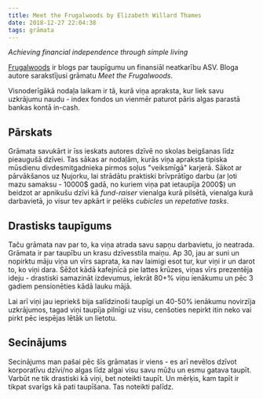 ```yaml
---
title: Meet the Frugalwoods by Elizabeth Willard Thames
date: 2018-12-27 22:04:38
tags: grāmata
---
```


*Achieving financial independence through simple living*

[Frugalwoods](https://www.frugalwoods.com/) ir blogs par taupīgumu un finansiāl neatkarību ASV. Bloga autore sarakstījusi grāmatu *Meet the Frugalwoods*.

Visnoderīgākā nodaļa laikam ir tā, kurā viņa apraksta, kur liek savu uzkrājumu naudu - index fondos un vienmēr paturot pāris algas parastā bankas kontā in-cash.

## Pārskats

Grāmata savukārt ir īss ieskats autores dzīvē no skolas beigšanas līdz pieaugušā dzīvei. Tas sākas ar nodaļām, kurās viņa apraksta tipiska mūsdienu divdesmitgadnieka pirmos soļus "veiksmīgā" karjerā. Sākot ar pārvākšanos uz Ņujorku, lai strādātu praktiski brīvprātīgo darbu (ar ļoti mazu samaksu - 10000$ gadā, no kuriem viņa pat ietaupīja 2000$) un beidzot ar apnikušu dzīvi kā *fund-raiser* vienalga kurā pilsētā, vienalga kurā darbavietā, jo visur tev apkārt ir pelēks *cubicles* un *repetative tasks*.

## Drastisks taupīgums

Taču grāmata nav par to, ka viņa atrada savu sapņu darbavietu, jo neatrada. Grāmata ir par taupību un krasu dzīvesstila maiņu. Ap 30, jau ar suni un nopirktu māju viņa un vīrs saprata, ka nav laimigi esot tur, kur viņi ir un darot to, ko viņi dara. Sēžot kādā kafejnīcā pie lattes krūzes, viņas vīrs prezentēja ideju - drastiski samazināt izdevumus, iekrāt 80+% viņu ienākumu un pēc 3 gadiem pensionēties kādā lauku mājā.

Lai arī viņi jau iepriekš bija salīdzinoši taupīgi un 40-50% ienākumu novirzīja uzkrājumos, tagad viņi taupīja pilnīgi uz visu, cenšoties nepirkt itin neko vai pirkt pēc iespējas lētāk un lietotu.

## Secinājums

Secinājums man pašai pēc šīs grāmatas ir viens - es arī nevēlos dzīvot korporatīvu dzīvi/no algas līdz algai visu savu mūžu un esmu gatava taupīt. Varbūt ne tik drastiski kā viņi, bet noteikti taupīt. Un mērķis, kam tapīt ir tikpat svarīgs kā pati taupīšana. Tas noteikti palīdz.
